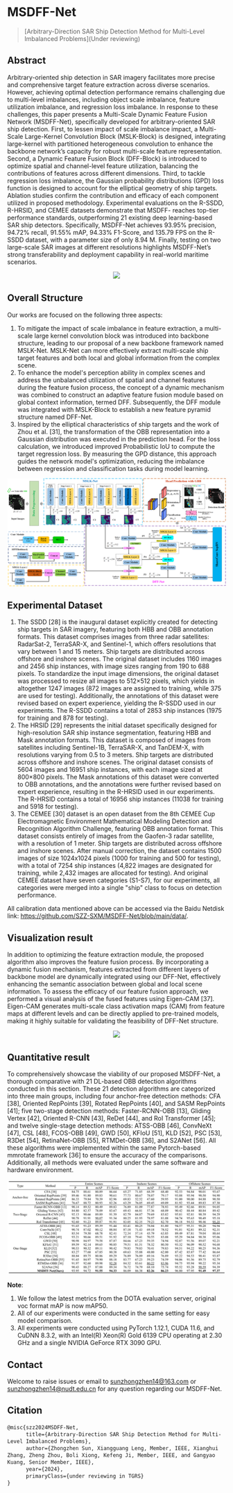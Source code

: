 # MSDFF-Net

> [Arbitrary-Direction SAR Ship Detection Method for Multi-Level Imbalanced Problems](Under reviewing)

<!-- [ALGORITHM] -->

## Abstract

Arbitrary-oriented ship detection in SAR imagery facilitates more precise and comprehensive target feature extraction across diverse scenarios. However, achieving optimal detection performance remains challenging due to multi-level imbalances, including object scale imbalance, feature utilization imbalance, and regression loss imbalance. In response to these challenges, this paper presents a Multi-Scale Dynamic Feature Fusion Network (MSDFF-Net), specifically developed for arbitrary-oriented SAR ship detection. First, to lessen impact of scale imbalance impact, a Multi-Scale Large-Kernel Convolution Block (MSLK-Block) is designed, integrating large-kernel with partitioned heterogeneous convolution to enhance the backbone network’s capacity for robust multi-scale feature representation. Second, a Dynamic Feature Fusion Block (DFF-Block) is introduced to optimize spatial and channel-level feature utilization, balancing the contributions of features across different dimensions. Third, to tackle regression loss imbalance, the Gaussian probability distributions (GPD) loss function is designed to account for the elliptical geometry of ship targets. Ablation studies confirm the contribution and efficacy of each component utilized in proposed methodology. Experimental evaluations on the R-SSDD, R-HRSID, and CEMEE datasets demonstrate that MSDFF- reaches top-tier performance standards, outperforming 21 existing deep learning-based SAR ship detectors. Specifically, MSDFF-Net achieves 93.95% precision, 94.72% recall, 91.55% mAP, 94.33% F1-Score, and 135.79 FPS on the R-SSDD dataset, with a parameter size of only 8.94 M. Finally, testing on two large-scale SAR images at different resolutions highlights MSDFF-Net’s strong transferability and deployment capability in real-world maritime scenarios.

<div align=center>
<img src="https://github.com/SZZ-SXM/MSDFF-Net/blob/main/data/1.png">
</div>

## Overall Structure

Our works are focused on the following three aspects: 
1) To mitigate the impact of scale imbalance in feature extraction, a multi-scale large kernel convolution block was introduced into backbone structure, leading to our proposal of a new backbone framework named MSLK-Net. MSLK-Net can more effectively extract multi-scale ship target features and both local and global information from the complex scene.
2) To enhance the model's perception ability in complex scenes and address the unbalanced utilization of spatial and channel features during the feature fusion process, the concept of a dynamic mechanism was combined to construct an adaptive feature fusion module based on global context information, termed DFF. Subsequently, the DFF module was integrated with MSLK-Block to establish a new feature pyramid structure named DFF-Net.
3) Inspired by the elliptical characteristics of ship targets and the work of Zhou et al. [31], the transformation of the OBB representation into a Gaussian distribution was executed in the prediction head. For the loss calculation, we introduced improved Probabilistic IoU to compute the target regression loss. By measuring the GPD distance, this approach guides the network model's optimization, reducing the imbalance between regression and classification tasks during model learning.

<div align=center>
<img src="https://github.com/SZZ-SXM/MSDFF-Net/blob/main/data/Figure.3 Overall structure - final - 1.png">
</div>

## Experimental Dataset

1) The SSDD [28] is the inaugural dataset explicitly created for detecting ship targets in SAR imagery, featuring both HBB and OBB annotation formats. This dataset comprises images from three radar satellites: RadarSat-2, TerraSAR-X, and Sentinel-1, which offers resolutions that vary between 1 and 15 meters. Ship targets are distributed across offshore and inshore scenes. The original dataset includes 1160 images and 2456 ship instances, with image sizes ranging from 190 to 688 pixels. To standardize the input image dimensions, the original dataset was processed to resize all images to 512×512 pixels, which yields in altogether 1247 images (872 images are assigned to training, while 375 are used for testing). Additionally, the annotations of this dataset were revised based on expert experience, yielding the R-SSDD used in our experiments. The R-SSDD contains a total of 2853 ship instances (1975 for training and 878 for testing).
2) The HRSID [29] represents the initial dataset specifically designed for high-resolution SAR ship instance segmentation, featuring HBB and Mask annotation formats. This dataset is composed of images from satellites including Sentinel-1B, TerraSAR-X, and TanDEM-X, with resolutions varying from 0.5 to 3 meters. Ship targets are distributed across offshore and inshore scenes. The original dataset consists of 5604 images and 16951 ship instances, with each image sized at 800×800 pixels. The Mask annotations of this dataset were converted to OBB annotations, and the annotations were further revised based on expert experience, resulting in the R-HRSID used in our experiments. The R-HRSID contains a total of 16956 ship instances (11038 for training and 5918 for testing).
3) The CEMEE [30] dataset is an open dataset from the 8th CEMEE Cup Electromagnetic Environment Mathematical Modeling Detection and Recognition Algorithm Challenge, featuring OBB annotation format. This dataset consists entirely of images from the Gaofen-3 radar satellite, with a resolution of 1 meter. Ship targets are distributed across offshore and inshore scenes. After manual correction, the dataset contains 1500 images of size 1024x1024 pixels (1000 for training and 500 for testing), with a total of 7254 ship instances (4,822 images are designated for training, while 2,432 images are allocated for testing). And original CEMEE dataset have seven categories (S1-S7), for our experiments, all categories were merged into a single "ship" class to focus on detection performance.

All calibration data mentioned above can be accessed via the Baidu Netdisk link: https://github.com/SZZ-SXM/MSDFF-Net/blob/main/data/.

## Visualization result
In addition to optimizing the feature extraction module, the proposed algorithm also improves the feature fusion process. By incorporating a dynamic fusion mechanism, features extracted from different layers of backbone model are dynamically integrated using our DFF-Net, effectively enhancing the semantic association between global and local scene information. To assess the efficacy of our feature fusion approach, we performed a visual analysis of the fused features using Eigen-CAM [37]. Eigen-CAM generates multi-scale class activation maps (CAM) from feature maps at different levels and can be directly applied to pre-trained models, making it highly suitable for validating the feasibility of DFF-Net structure.

<div align=center>
<img src="https://github.com/SZZ-SXM/MSDFF-Net/blob/main/data/Fig.10 DFF-Net有效性验证.png">
</div>

## Quantitative result
To comprehensively showcase the viability of our proposed MSDFF-Net, a thorough comparative with 21 DL-based OBB detection algorithms conducted in this section. These 21 detection algorithms are categorized into three main groups, including four anchor-free detection methods: CFA [38], Oriented RepPoints [39], Rotated RepPoints [40], and SASM RepPoints [41]; five two-stage detection methods: Faster-RCNN-OBB [13], Gliding Vertex [42], Oriented R-CNN [43], ReDet [44], and RoI Transformer [45]; and twelve single-stage detection methods: ATSS-OBB [46], ConvNeXt [47], CSL [48], FCOS-OBB [49], GWD [50], KFIoU [51], KLD [52], PSC [53], R3Det [54], RetinaNet-OBB [55], RTMDet-OBB [36], and S2ANet [56]. All these algorithms were implemented within the same Pytorch-based mmrotate framework [36] to ensure the accuracy of the comparisons. Additionally, all methods were evaluated under the same software and hardware environment.

<div align=center>
<img src="https://github.com/SZZ-SXM/MSDFF-Net/blob/main/data/0Quantitative result.jpg">
</div>

**Note**:

1. We follow the latest metrics from the DOTA evaluation server, original voc format mAP is now mAP50.
2. All of our experiments were conducted in the same setting for easy model comparison.
3. All experiments were conducted using PyTorch 1.12.1, CUDA 11.6, and CuDNN 8.3.2, with an Intel(R) Xeon(R) Gold 6139 CPU operating at 2.30 GHz and a single NVIDIA GeForce RTX 3090 GPU.

## Contact
Welcome to raise issues or email to sunzhongzhen14@163.com or sunzhongzhen14@nudt.edu.cn for any question regarding our MSDFF-Net.

## Citation

```
@misc{szz2024MSDFF-Net,
      title={Arbitrary-Direction SAR Ship Detection Method for Multi-Level Imbalanced Problems},
      author={Zhongzhen Sun, Xiangguang Leng, Member, IEEE, Xianghui Zhang, Zheng Zhou, Boli Xiong, Kefeng Ji, Member, IEEE, and Gangyao Kuang, Senior Member, IEEE},
      year={2024},
      primaryClass={under reviewing in TGRS}
}
```
